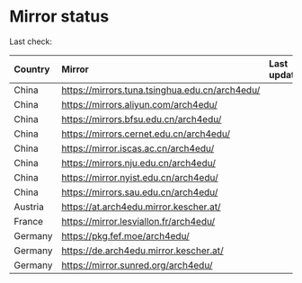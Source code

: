 <script src="./time.js"></script>
# Mirror status
Last check: <script type="text/javascript">localize(1708427737.1989224);</script>

|Country|Mirror|Last update|
|:------|:-----|:----------|
|China|https://mirrors.tuna.tsinghua.edu.cn/arch4edu/|<script type="text/javascript">localize(1708368781);</script>|
|China|https://mirrors.aliyun.com/arch4edu/|<script type="text/javascript">localize(1708368781);</script>|
|China|https://mirrors.bfsu.edu.cn/arch4edu/|<script type="text/javascript">localize(1708368781);</script>|
|China|https://mirrors.cernet.edu.cn/arch4edu/|<script type="text/javascript">localize(1708368781);</script>|
|China|https://mirror.iscas.ac.cn/arch4edu/|<script type="text/javascript">localize(1708368781);</script>|
|China|https://mirrors.nju.edu.cn/arch4edu/|<script type="text/javascript">localize(1708368781);</script>|
|China|https://mirror.nyist.edu.cn/arch4edu/|<script type="text/javascript">localize(1708368781);</script>|
|China|https://mirrors.sau.edu.cn/arch4edu/|<script type="text/javascript">localize(1708368781);</script>|
|Austria|https://at.arch4edu.mirror.kescher.at/|<script type="text/javascript">localize(1708410782);</script>|
|France|https://mirror.lesviallon.fr/arch4edu/|<script type="text/javascript">localize(1708368781);</script>|
|Germany|https://pkg.fef.moe/arch4edu/|<script type="text/javascript">localize(1708410782);</script>|
|Germany|https://de.arch4edu.mirror.kescher.at/|<script type="text/javascript">localize(1708410782);</script>|
|Germany|https://mirror.sunred.org/arch4edu/|<script type="text/javascript">localize(1708410782);</script>|

<script src="./tablefilter/tablefilter.js"></script>
<script src="./table.js"></script>